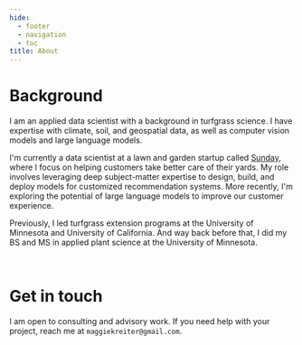 ```yaml
---
hide:
  - footer
  - navigation
  - toc
title: About
---
```

# **Background**

I am an applied data scientist with a background in turfgrass science. I have expertise with  climate, soil, and geospatial data, as well as computer vision models and large language models.

I'm currently a data scientist at a lawn and garden startup called [Sunday](https://www.getsunday.com/), where I focus on helping customers take better care of their yards. My role involves leveraging deep subject-matter expertise to design, build, and deploy models for customized recommendation systems. More recently, I'm exploring the potential of large language models to improve our customer experience.

Previously, I led turfgrass extension programs at the University of Minnesota and University of California. And way back before that, I did my BS and MS in applied plant science at the University of Minnesota.

<br>

# **Get in touch**

I am open to consulting and advisory work. If you need help with your project, reach me at `maggiekreiter@gmail.com`.

<br>